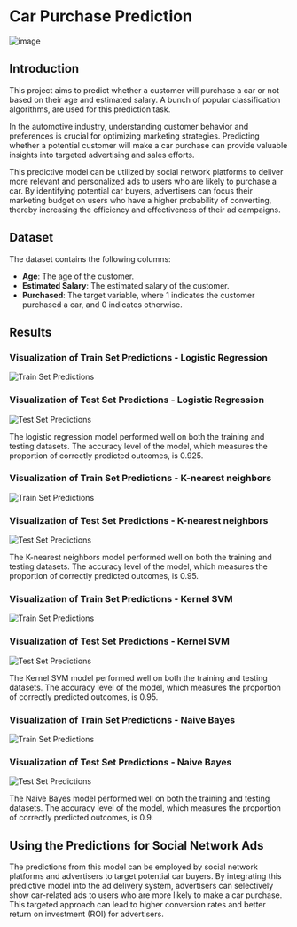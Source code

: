 # Car Purchase Prediction 

![image](https://github.com/nih4t/Car-Purchase-Prediction/assets/82613166/d8cf7882-90ea-4bff-b467-163d121cd7ad)


## Introduction

This project aims to predict whether a customer will purchase a car or not based on their age and estimated salary. A bunch of popular classification algorithms, are used for this prediction task.

In the automotive industry, understanding customer behavior and preferences is crucial for optimizing marketing strategies. Predicting whether a potential customer will make a car purchase can provide valuable insights into targeted advertising and sales efforts.

This predictive model can be utilized by social network platforms to deliver more relevant and personalized ads to users who are likely to purchase a car. By identifying potential car buyers, advertisers can focus their marketing budget on users who have a higher probability of converting, thereby increasing the efficiency and effectiveness of their ad campaigns.

## Dataset

The dataset contains the following columns:

- **Age**: The age of the customer.
- **Estimated Salary**: The estimated salary of the customer.
- **Purchased**: The target variable, where 1 indicates the customer purchased a car, and 0 indicates otherwise.


## Results

### Visualization of Train Set Predictions - Logistic Regression

![Train Set Predictions](https://github.com/nih4t/Car-Purchase-Prediction/assets/82613166/06400fbe-4c30-4037-a3af-2addddc0caf3)

### Visualization of Test Set Predictions - Logistic Regression

![Test Set Predictions](https://github.com/nih4t/Car-Purchase-Prediction/assets/82613166/584e398d-9d8e-4e36-97bb-771b489d54c4)


The logistic regression model performed well on both the training and testing datasets. The accuracy level of the model, which measures the proportion of correctly predicted outcomes, is 0.925. 

### Visualization of Train Set Predictions - K-nearest neighbors 

![Train Set Predictions](https://github.com/nih4t/Car-Purchase-Prediction/assets/82613166/e6385dee-f1d6-4af9-9d71-95e782474930)

### Visualization of Test Set Predictions - K-nearest neighbors

![Test Set Predictions](https://github.com/nih4t/Car-Purchase-Prediction/assets/82613166/15c47a1d-09ef-488d-8ef4-4acd892ccc97)

The K-nearest neighbors model performed well on both the training and testing datasets. The accuracy level of the model, which measures the proportion of correctly predicted outcomes, is 0.95.

### Visualization of Train Set Predictions - Kernel SVM

![Train Set Predictions](https://github.com/nih4t/Car-Purchase-Prediction/assets/82613166/a5817bc3-5043-427e-9922-0e36df692af7)

### Visualization of Test Set Predictions - Kernel SVM

![Test Set Predictions](https://github.com/nih4t/Car-Purchase-Prediction/assets/82613166/fdc0443d-e122-4d12-b8f4-b7347bf9282e)

The Kernel SVM  model performed well on both the training and testing datasets. The accuracy level of the model, which measures the proportion of correctly predicted outcomes, is 0.95.

### Visualization of Train Set Predictions - Naive Bayes

![Train Set Predictions](https://github.com/nih4t/Car-Purchase-Prediction/assets/82613166/1392b8a4-728b-47aa-8ed3-e0dd72fa3240)

### Visualization of Test Set Predictions - Naive Bayes

![Test Set Predictions](https://github.com/nih4t/Car-Purchase-Prediction/assets/82613166/9cec1e33-bbe5-4823-aa40-b43b48dd2689)

The Naive Bayes model performed well on both the training and testing datasets. The accuracy level of the model, which measures the proportion of correctly predicted outcomes, is 0.9.

## Using the Predictions for Social Network Ads

The predictions from this model can be employed by social network platforms and advertisers to target potential car buyers. By integrating this predictive model into the ad delivery system, advertisers can selectively show car-related ads to users who are more likely to make a car purchase. This targeted approach can lead to higher conversion rates and better return on investment (ROI) for advertisers.
